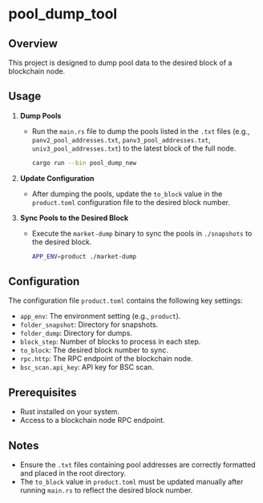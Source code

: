 # pool_dump_tool

## Overview
This project is designed to dump pool data to the desired block of a blockchain node.

## Usage

1. **Dump Pools**
   - Run the `main.rs` file to dump the pools listed in the `.txt` files (e.g., `panv2_pool_addresses.txt`, `panv3_pool_addresses.txt`, `univ3_pool_addresses.txt`) to the latest block of the full node.

     ```bash
     cargo run --bin pool_dump_new
     ```

2. **Update Configuration**
   - After dumping the pools, update the `to_block` value in the `product.toml` configuration file to the desired block number.

3. **Sync Pools to the Desired Block**
   - Execute the `market-dump` binary to sync the pools in `./snapshots` to the desired block.

     ```bash
     APP_ENV=product ./market-dump
     ```

## Configuration

The configuration file `product.toml` contains the following key settings:

- `app_env`: The environment setting (e.g., `product`).
- `folder_snapshot`: Directory for snapshots.
- `folder_dump`: Directory for dumps.
- `block_step`: Number of blocks to process in each step.
- `to_block`: The desired block number to sync.
- `rpc.http`: The RPC endpoint of the blockchain node.
- `bsc_scan.api_key`: API key for BSC scan.

## Prerequisites

- Rust installed on your system.
- Access to a blockchain node RPC endpoint.

## Notes

- Ensure the `.txt` files containing pool addresses are correctly formatted and placed in the root directory.
- The `to_block` value in `product.toml` must be updated manually after running `main.rs` to reflect the desired block number.
